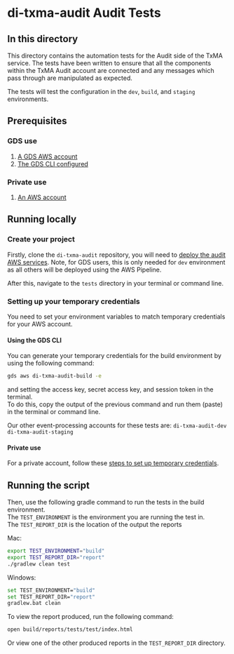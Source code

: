# di-txma-audit Audit Tests

## In this directory

This directory contains the automation tests for the Audit side of the TxMA service.
The tests have been written to ensure that all the components within the TxMA Audit account are connected and any messages which pass through are manipulated as expected.

The tests will test the configuration in the `dev`, `build`, and `staging` environments.

## Prerequisites

### GDS use

1. [A GDS AWS account](https://gds-request-an-aws-account.cloudapps.digital/)
2. [The GDS CLI configured](https://github.com/alphagov/gds-cli)

### Private use

1. [An AWS account](https://portal.aws.amazon.com/billing/signup?nc2=h_ct&src=header_signup&redirect_url=https%3A%2F%2Faws.amazon.com%2Fregistration-confirmation#/start/email)

## Running locally

### Create your project

Firstly, clone the `di-txma-audit` repository, you will need to [deploy the audit AWS services](https://github.com/alphagov/di-txma-audit/blob/main/audit/README.md). Note, for GDS users, this is only needed for `dev` environment as all others will be deployed using the AWS Pipeline.

After this, navigate to the `tests` directory in your terminal or command line.

### Setting up your temporary credentials

You need to set your environment variables to match temporary credentials for your AWS account.

#### Using the GDS CLI

You can generate your temporary credentials for the build environment by using the following command:

```bash
gds aws di-txma-audit-build -e
```

and setting the access key, secret access key, and session token in the terminal. <br>
To do this, copy the output of the previous command and run them (paste) in the terminal or command line.

Our other event-processing accounts for these tests are:
`di-txma-audit-dev`
`di-txma-audit-staging`

#### Private use

For a private account, follow these [steps to set up temporary credentials](https://docs.aws.amazon.com/IAM/latest/UserGuide/id_credentials_temp_use-resources.html).

## Running the script

Then, use the following gradle command to run the tests in the build environment. <br>
The `TEST_ENVIRONMENT` is the environment you are running the test in. <br>
The `TEST_REPORT_DIR` is the location of the output the reports

Mac:

```bash
export TEST_ENVIRONMENT="build"
export TEST_REPORT_DIR="report"
./gradlew clean test
```

Windows:

```bash
set TEST_ENVIRONMENT="build"
set TEST_REPORT_DIR="report"
gradlew.bat clean
```

To view the report produced, run the following command:

```bash
open build/reports/tests/test/index.html
```

Or view one of the other produced reports in the `TEST_REPORT_DIR` directory.
